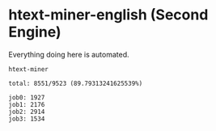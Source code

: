 # htext-miner-english (Second Engine)

Everything doing here is automated.

```
htext-miner

total: 8551/9523 (89.79313241625539%)

job0: 1927
job1: 2176
job2: 2914
job3: 1534
```